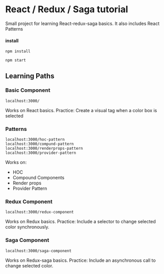 React / Redux / Saga tutorial
=============================

Small project for learning React-redux-saga basics. It also includes React Patterns

#### install

```
npm install

npm start
```

## Learning Paths
### Basic Component
```
localhost:3000/
```
Works on React basics. Practice: Create a visual tag when a color box is selected

### Patterns
```
localhost:3000/hoc-pattern
localhost:3000/compund-pattern
localhost:3000/renderprops-pattern
localhost:3000/provider-pattern
```
Works on:
* HOC
* Compound Components
* Render props
* Provider Pattern

### Redux Component
```
localhost:3000/redux-component
```
Works on Redux basics. Practice: Include a selector to change selected color synchronously.

### Saga Component
```
localhost:3000/saga-component
```
Works on Redux-saga basics. Practice: Include an asynchronous call to change selected color.
